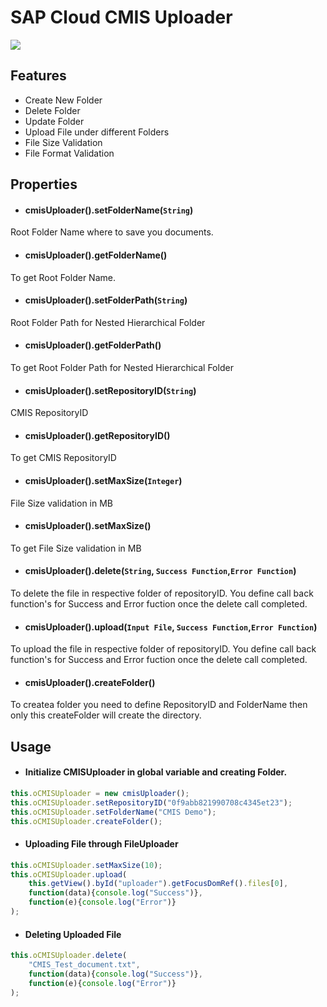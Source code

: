 # SAP Cloud CMIS Uploader
![](https://img.shields.io/badge/SAPUI5-Library-blue)
## Features
- Create New Folder
- Delete Folder
- Update Folder
- Upload File under different Folders
- File Size Validation
- File Format Validation

## Properties
- #### cmisUploader().setFolderName(`String`) 
Root Folder Name where to save you documents.

- #### cmisUploader().getFolderName() 
To get Root Folder Name.

- #### cmisUploader().setFolderPath(`String`) 
Root Folder Path for Nested Hierarchical Folder

- #### cmisUploader().getFolderPath() 
To get Root Folder Path for Nested Hierarchical Folder

- #### cmisUploader().setRepositoryID(`String`) 
CMIS RepositoryID 

- #### cmisUploader().getRepositoryID() 
To get CMIS RepositoryID 

- #### cmisUploader().setMaxSize(`Integer`) 
File Size validation in MB

- #### cmisUploader().setMaxSize() 
To get File Size validation in MB

- #### cmisUploader().delete(`String`, `Success Function`,`Error Function`) 
To delete the file in respective folder of repositoryID. You define call back function's for  Success and Error fuction once the delete call completed.

- #### cmisUploader().upload(`Input File`, `Success Function`,`Error Function`) 
To upload  the file in respective folder of repositoryID. You define call back function's for  Success and Error fuction once the delete call completed.

- #### cmisUploader().createFolder() 
To createa folder you need to define RepositoryID and FolderName then only this createFolder will create the directory.

## Usage

- #### Initialize CMISUploader in global variable and creating Folder.
```javascript
this.oCMISUploader = new cmisUploader();
this.oCMISUploader.setRepositoryID("0f9abb821990708c4345et23");
this.oCMISUploader.setFolderName("CMIS Demo");
this.oCMISUploader.createFolder();
```

- #### Uploading File through FileUploader
```javascript
this.oCMISUploader.setMaxSize(10);
this.oCMISUploader.upload(
	this.getView().byId("uploader").getFocusDomRef().files[0], 
	function(data){console.log("Success")}, 
	function(e){console.log("Error")}
);
```

- #### Deleting Uploaded File
```javascript
this.oCMISUploader.delete(
	"CMIS_Test_document.txt", 
	function(data){console.log("Success")}, 
	function(e){console.log("Error")}
);
```
